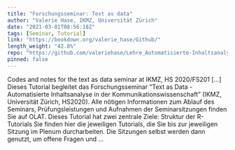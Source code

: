 ```yaml
---
title: "Forschungsseminar: Text as data"
author: "Valerie Hase, IKMZ, Universität Zürich"
date: "2021-03-01T08:56:18Z"
tags: [Seminar, Tutorial]
link: "https://bookdown.org/valerie_hase/Github/"
length_weight: "42.8%"
repo: "https://github.com/valeriehase/Lehre_Automatisierte-Inhaltsanalyse"
pinned: false
---
```


Codes and notes for the text as data seminar at IKMZ, HS 2020/FS201 [...] Dieses Tutorial begleitet das Forschungsseminar “Text as Data - Automatisierte Inhaltsanalyse in der Kommunikationswissenschaft” (IKMZ, Universität Zürich, HS2020). Alle nötigen Informationen zum Ablauf des Seminars, Prüfungsleistungen und Aufnahmen der Seminarsitzungen finden Sie auf OLAT. Dieses Tutorial hat zwei zentrale Ziele: Struktur der R-Tutorials Sie finden hier die jeweiligen Tutorials, die Sie bis zur jeweiligen Sitzung im Plenum durcharbeiten. Die Sitzungen selbst werden dann genutzt, um offene Fragen und ...
